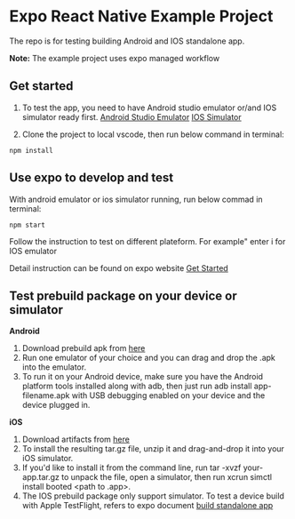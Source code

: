 # Expo React Native Example Project 
The repo is for testing building Android and IOS standalone app.

**Note:** The example project uses expo managed workflow

## Get started 
1. To test the app, you need to have Android studio emulator or/and IOS simulator ready first. 
[Android Studio Emulator](https://docs.expo.io/workflow/android-studio-emulator/)
[IOS Simulator](https://docs.expo.io/workflow/ios-simulator/)
>

2. Clone the project to local vscode, then run below command in terminal:
```
npm install
```

## Use expo to develop and test

With android emulator or ios simulator running, run below commad in terminal:
```
npm start
```
Follow the instruction to test on different plateform. 
For example"
enter i for IOS emulator

Detail instruction can be found on expo website [Get Started](https://docs.expo.io/get-started/create-a-new-app/)

## Test prebuild package on your device or simulator

**Android**

1. Download prebuild apk from [here](https://expo.io/artifacts/855a2613-5af6-47f7-83dd-c9635696637f)
2. Run one emulator of your choice and you can drag and drop the .apk into the emulator.
3. To run it on your Android device, make sure you have the Android platform tools installed along with adb, then just run adb install app-filename.apk with USB debugging enabled on your device and the device plugged in.

**iOS**

1. Download artifacts from [here](https://expo.io/artifacts/f8212680-2b00-47f0-a659-3a00e15b7786)
2. To install the resulting tar.gz file, unzip it and drag-and-drop it into your iOS simulator. 
3. If you'd like to install it from the command line, run tar -xvzf your-app.tar.gz to unpack the file, open a simulator, then run xcrun simctl install booted <path to .app>.
4. The IOS prebuild package only support simulator. To test a device build with Apple TestFlight, refers to expo document [build standalone app](https://docs.expo.io/distribution/building-standalone-apps/)

